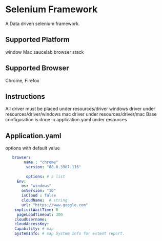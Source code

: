 # Selenium Framework 
A Data driven  selenium framework.
## Supported Platform
window 
Mac
saucelab 
browser stack
## Supported Browser 
Chrome, Firefox

## Instructions
All driver must be placed under resources/driver
windows driver under resources/driver/windows
mac driver under resources/driver/mac
Base configuration is done in application.yaml under resources
## Application.yaml
options with default value
```yaml
   browser:
        name : "chrome"
         version: "80.0.3987.116"
          
         options: # a list 
     Env:
       os: "windows"
       osVersion: "10"
       isCloud : false
       cloudName:  # string 
       url: "https://www.google.com"
    implicitWaitTime: 0
     pageLoadTimeout: 300
    cloudUsername:
    cloudAccessKey:
    Capability: # map 
    SystemInfo: # map System info for extent report. 
```
